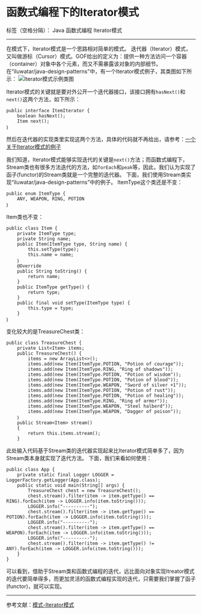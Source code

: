 ﻿# 函数式编程下的Iterator模式

标签（空格分隔）： Java 函数式编程 Iterator模式

---

在模式下，Iterator模式是一个思路相对简单的模式。
迭代器（Iterator）模式，又叫做游标（Cursor）模式。GOF给出的定义为：提供一种方法访问一个容器（container）对象中各个元素，而又不需暴露该对象的内部细节。 
在“iluwatar/java-design-patterns”中，有一个Iterator模式例子，其类图如下所示：
![Iterator模式示例类图][1]

Iterator模式的关键就是要对外公开一个迭代器接口，该接口拥有`hasNext()`和`next()`这两个方法，如下所示：

    public interface ItemIterator {
        boolean hasNext();
        Item next();
    ｝
然后在迭代器的实现类里实现这两个方法，具体的代码就不再给出，请参考：[一个关于Iterator模式的例子][2]

我们知道，Iterator模式能够实现迭代的关键是`next()`方法；而函数式编程下，Stream类也有很多方法迭代的方法，如`forEach`和`peak`等，因此，我们认为实现了函子(functor)的Stream类就是一个完整的迭代器。
下面，我们使用Stream类实现“iluwatar/java-design-patterns”中的例子。
ItemType这个类还是不变：

    public enum ItemType {
        ANY, WEAPON, RING, POTION
    ｝
Item类也不变：

    public class Item {
        private ItemType type;
        private String name;
        public Item(ItemType type, String name) {
            this.setType(type);
            this.name = name;
        ｝
        @Override
        public String toString() {
            return name;
        }
        public ItemType getType() {
            return type;
        }
        public final void setType(ItemType type) {
            this.type = type;
        }
    ｝
变化较大的是TreasureChest类：

    public class TreasureChest {
        private List<Item> items;
        public TreasureChest() {
            items = new ArrayList<>();
            items.add(new Item(ItemType.POTION, "Potion of courage"));
            items.add(new Item(ItemType.RING, "Ring of shadows"));
            items.add(new Item(ItemType.POTION, "Potion of wisdom"));
            items.add(new Item(ItemType.POTION, "Potion of blood"));
            items.add(new Item(ItemType.WEAPON, "Sword of silver +1"));
            items.add(new Item(ItemType.POTION, "Potion of rust"));
            items.add(new Item(ItemType.POTION, "Potion of healing"));
            items.add(new Item(ItemType.RING, "Ring of armor"));
            items.add(new Item(ItemType.WEAPON, "Steel halberd"));
            items.add(new Item(ItemType.WEAPON, "Dagger of poison"));
        ｝
        public Stream<Item> stream()
        {
            return this.items.stream();
        }
    

此处输入代码基于Stream类的迭代器实现起来比Iterator模式简单多了，因为Stream类本身就实现了迭代方法。
下面，我们来看如何使用：

    public class App {
        private static final Logger LOGGER = LoggerFactory.getLogger(App.class);
        public static void main(String[] args) {
            TreasureChest chest = new TreasureChest();
            chest.stream().filter(item -> item.getType() == RING).forEach(item -> LOGGER.info(item.toString()));
            LOGGER.info("----------");
            chest.stream().filter(item -> item.getType() == POTION).forEach(item -> LOGGER.info(item.toString()));
            LOGGER.info("----------");
            chest.stream().filter(item -> item.getType() == WEAPON).forEach(item -> LOGGER.info(item.toString()));
            LOGGER.info("----------");
            chest.stream().filter(item -> item.getType() != ANY).forEach(item -> LOGGER.info(item.toString()));
        }
    }
 可以看到，借助于Stream类和函数式编程的迭代，远比面向对象实现Itreator模式的迭代要简单得多，而更加灵活的函数式编程实现的迭代，只需要我们掌握了函子(functor)，就可以实现。
 


----------
参考文献：[模式-Iterator模式][3]


  [1]: https://raw.githubusercontent.com/iluwatar/java-design-patterns/master/iterator/etc/iterator_1.png
  [2]: https://github.com/iluwatar/java-design-patterns/tree/master/iterator
  [3]: https://github.com/iluwatar/java-design-patterns/tree/master/iterator